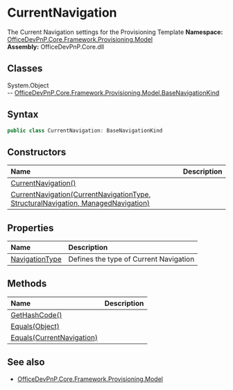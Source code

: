 # CurrentNavigation
The Current Navigation settings for the Provisioning Template
**Namespace:** [OfficeDevPnP.Core.Framework.Provisioning.Model](OfficeDevPnP.Core.Framework.Provisioning.Model.md)  
**Assembly:** OfficeDevPnP.Core.dll  
## Classes
System.Object  
-- [OfficeDevPnP.Core.Framework.Provisioning.Model.BaseNavigationKind](OfficeDevPnP.Core.Framework.Provisioning.Model.BaseNavigationKind.md)
## Syntax
```C#
public class CurrentNavigation: BaseNavigationKind
```
## Constructors
|**Name**|**Description**|
|:-----|:-----|
| [CurrentNavigation()](CurrentNavigationconstructor1details.md) | 
| [CurrentNavigation(CurrentNavigationType, StructuralNavigation, ManagedNavigation)](CurrentNavigationconstructor1details.md) | 
## Properties
|**Name**|**Description**|
|:-----|:-----|
| [NavigationType](CurrentNavigation.NavigationType.md) | Defines the type of Current Navigation
## Methods
|**Name**|**Description**|
|:-----|:-----|
| [GetHashCode()](CurrentNavigationGetHashCode.md) | 
| [Equals(Object)](CurrentNavigationEqualsObject.md) | 
| [Equals(CurrentNavigation)](CurrentNavigationEqualsCurrentNavigation.md) | 
## See also
- [OfficeDevPnP.Core.Framework.Provisioning.Model](OfficeDevPnP.Core.Framework.Provisioning.Model.md)
